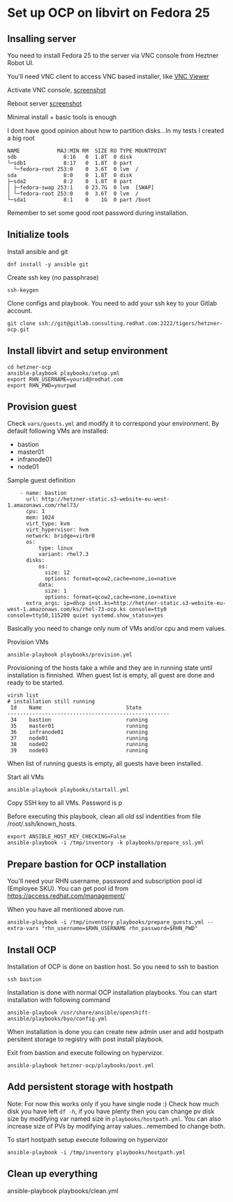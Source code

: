 # Set up OCP on libvirt on Fedora 25

## Insalling server

You need to install Fedora 25 to the server via VNC console from Heztner Robot UI.

You'll need VNC client to access VNC based installer, like [VNC Viewer](https://www.realvnc.com/en/download/viewer/)

Activate VNC console, [screenshot](images/01_vnc_console.png)

Reboot server [screenshot](images/02_reboot.png)


Minimal install + basic tools is enough

I dont have good opinion about how to partition disks...In my tests I created a big root
```
NAME            MAJ:MIN RM  SIZE RO TYPE MOUNTPOINT
sdb               8:16   0  1.8T  0 disk
└─sdb1            8:17   0  1.8T  0 part
  └─fedora-root 253:0    0  3.6T  0 lvm  /
sda               8:0    0  1.8T  0 disk
├─sda2            8:2    0  1.8T  0 part
│ ├─fedora-swap 253:1    0 23.7G  0 lvm  [SWAP]
│ └─fedora-root 253:0    0  3.6T  0 lvm  /
└─sda1            8:1    0    1G  0 part /boot
```

Remember to set some good root password during installation.

## Initialize tools

Install ansible and git

```
dnf install -y ansible git
```

Create ssh key (no passphrase)

```
ssh-keygen
```

Clone configs and playbook. You need to add your ssh key to your Gitlab account.

```
git clone ssh://git@gitlab.consulting.redhat.com:2222/tigers/hetzner-ocp.git
```

## Install libvirt and setup environment

```
cd hetzner-ocp
ansible-playbook playbooks/setup.yml
export RHN_USERNAME=yourid@redhat.com
export RHN_PWD=yourpwd
```

## Provision guest

Check ```vars/guests.yml``` and modify it to correspond your environment. By default following VMs are installed:

* bastion
* master01
* infranode01
* node01


Sample guest definition

```
    - name: bastion
      url: http://hetzner-static.s3-website-eu-west-1.amazonaws.com/rhel73/
      cpu: 1
      mem: 1024
      virt_type: kvm
      virt_hypervisor: hvm
      network: bridge=virbr0
      os:
          type: linux
          variant: rhel7.3
      disks:
          os:
            size: 12
            options: format=qcow2,cache=none,io=native
          data:
            size: 1
            options: format=qcow2,cache=none,io=native
      extra_args: ip=dhcp inst.ks=http://hetzner-static.s3-website-eu-west-1.amazonaws.com/ks/rhel-73-ocp.ks console=tty0 console=ttyS0,115200 quiet systemd.show_status=yes
```

Basically you need to change only num of VMs and/or cpu and mem values.

Provision VMs
```
ansible-playbook playbooks/provision.yml
```

Provisioning of the hosts take a while and they are in running state until installation is finnished. When guest list is empty, all guest are done and ready to be started.

```
virsh list
# installation still running
 Id    Name                           State
----------------------------------------------------
 34    bastion                        running
 35    master01                       running
 36    infranode01                    running
 37    node01                         running
 38    node02                         running
 39    node03                         running

```
When list of running guests is empty, all guests have been installed.

Start all VMs

```
ansible-playbook playbooks/startall.yml
```

Copy SSH key to all VMs. Password is p

Before executing this playbook, clean all old ssl indentities from file /root/.ssh/known_hosts.

```
export ANSIBLE_HOST_KEY_CHECKING=False
ansible-playbook -i /tmp/inventory -k playbooks/prepare_ssl.yml
```

## Prepare bastion for OCP installation
You'll need your RHN username, password and subscription pool id (Employee SKU). You can get pool id from https://access.redhat.com/management/

When you have all mentioned above run.

```
ansible-playbook -i /tmp/inventory playbooks/prepare_guests.yml --extra-vars "rhn_username=$RHN_USERNAME rhn_password=$RHN_PWD"
```

## Install OCP

Installation of OCP is done on bastion host. So you need to ssh to bastion
```
ssh bastion
```

Installation is done with normal OCP installation playbooks. You can start installation with following command

```
ansible-playbook /usr/share/ansible/openshift-ansible/playbooks/byo/config.yml
```

When installation is done you can create new admin user and add hostpath persitent storage to registry with post install playbook.

Exit from bastion and execute following on hypervizor.

```
ansible-playbook hetzner-ocp/playbooks/post.yml
```

## Add persistent storage with hostpath
Note: For now this works only if you have single node :)
Check how much disk you have left `df -h`, if you have plenty then you can change pv disk size by modifying var named size in `playbooks/hostpath.yml`. You can also increase size of PVs by modifying array values...remembed to change both.

To start hostpath setup execute following on hypervizor
```
ansible-playbook -i /tmp/inventory playbooks/hostpath.yml
```


## Clean up everything
ansible-playbook playbooks/clean.yml
```

